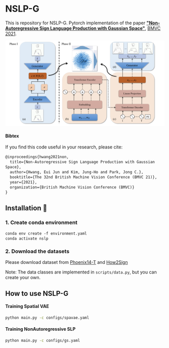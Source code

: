 # NSLP-G

This is repository for NSLP-G.
Pytorch implementation of the paper [**"Non-Autoregressive Sign Language
Production with Gaussian Space"**](https://www.bmvc2021-virtualconference.com/assets/papers/1102.pdf), [BMVC 2021](https://www.bmvc2021-virtualconference.com).

![teaser_dark](figures/nslpg.png)

#### Bibtex
If you find this code useful in your research, please cite:

```
@inproceedings{hwang2021non,
  title={Non-Autoregressive Sign Language Production with Gaussian Space},
  author={Hwang, Eui Jun and Kim, Jung-Ho and Park, Jong C.},
  booktitle={The 32nd British Machine Vision Conference (BMVC 21)},
  year={2021},
  organization={British Machine Vision Conference (BMVC)}
}
```

## Installation :construction_worker:
### 1. Create conda environment
```
conda env create -f environment.yaml
conda activate nslp
```

### 2. Download the datasets
Please download dataset from
[Phoenix14-T](https://www-i6.informatik.rwth-aachen.de/~koller/RWTH-PHOENIX-2014-T/) and 
[How2Sign](https://how2sign.github.io/)

Note: The data classes are implemented in ```scripts/data.py```, but you can create your own.

## How to use NSLP-G
#### Training Spatial VAE
```bash
python main.py -c configs/spavae.yaml
```
#### Training NonAutoregressive SLP
```bash
python main.py -c configs/gs.yaml
```